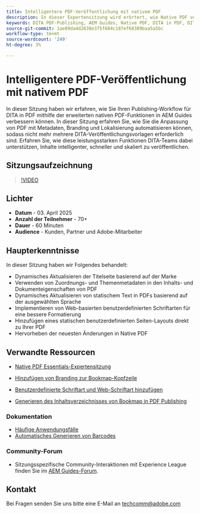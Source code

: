 ```yaml
---
title: Intelligentere PDF-Veröffentlichung mit nativem PDF
description: In dieser Expertensitzung wird erörtert, wie Native PDF verwendet werden kann, um DITA-fähige PDF ohne die Verwendung von erweitertem CSS- oder XSLT-Know-how zu erstellen, anstatt für die Generierung von PDF Low-Code-Technologie zu verwenden
keywords: DITA PDF-Publishing, AEM Guides, Native PDF, DITA in PDF, DITA-Publishing-Workflow, PDF-Automatisierung, metadatengesteuerte Veröffentlichung, DITA-Vorlagen
source-git-commit: 1ae89da4d2638e375f684c187ef68389baa5a5bc
workflow-type: tm+mt
source-wordcount: '249'
ht-degree: 3%

---
```


# Intelligentere PDF-Veröffentlichung mit nativem PDF

In dieser Sitzung haben wir erfahren, wie Sie Ihren Publishing-Workflow für DITA in PDF mithilfe der erweiterten nativen PDF-Funktionen in AEM Guides verbessern können. In dieser Sitzung erfahren Sie, wie Sie die Anpassung von PDF mit Metadaten, Branding und Lokalisierung automatisieren können, sodass nicht mehr mehrere DITA-Veröffentlichungsvorlagen erforderlich sind. Erfahren Sie, wie diese leistungsstarken Funktionen DITA-Teams dabei unterstützen, Inhalte intelligenter, schneller und skaliert zu veröffentlichen.


## Sitzungsaufzeichnung

>[!VIDEO](https://video.tv.adobe.com/v/3457489/?quality=12&learn=on)


## Lichter

- **Datum** - 03. April 2025
- **Anzahl der Teilnehmer** - 70+
- **Dauer** - 60 Minuten
- **Audience** - Kunden, Partner und Adobe-Mitarbeiter


## Haupterkenntnisse

In dieser Sitzung haben wir Folgendes behandelt:
- Dynamisches Aktualisieren der Titelseite basierend auf der Marke
- Verwenden von Zuordnungs- und Themenmetadaten in den Inhalts- und Dokumenteigenschaften von PDF
- Dynamisches Aktualisieren von statischem Text in PDFs basierend auf der ausgewählten Sprache
- Implementieren von Web-basierten benutzerdefinierten Schriftarten für eine bessere Formatierung
- Hinzufügen eines statischen benutzerdefinierten Seiten-Layouts direkt zu Ihrer PDF
- Hervorheben der neuesten Änderungen in Native PDF


## Verwandte Ressourcen

- [Native PDF Essentials-Expertensitzung](../expert-sessions/native-pdf-publishing-essentials-feb23.md)
- [Hinzufügen von Branding zur Bookmap-Kopfzeile](../kb-articles/publishing/add-branding-to-bookmap-content-header.md)
- [Benutzerdefinierte Schriftart und Web-Schriftart hinzufügen](../kb-articles/publishing/add-custom-font-native-pdf.md)

- [Generieren des Inhaltsverzeichnisses von Bookmap in PDF Publishing](../kb-articles/publishing/how-to-include-bookmap-toc-in-pdf-publishing.md)


### Dokumentation

- [Häufige Anwendungsfälle](../../native-pdf/stylesheet.md)
- [Automatisches Generieren von Barcodes](../../native-pdf/add-barcode.md)


### Community-Forum

- Sitzungsspezifische Community-Interaktionen mit Experience League finden Sie im [AEM Guides-Forum](https://experienceleaguecommunities.adobe.com/t5/experience-manager-guides/bd-p/xml-documentation-discussions).






## Kontakt

Bei Fragen senden Sie uns bitte eine E-Mail an <techcomm@adobe.com>
